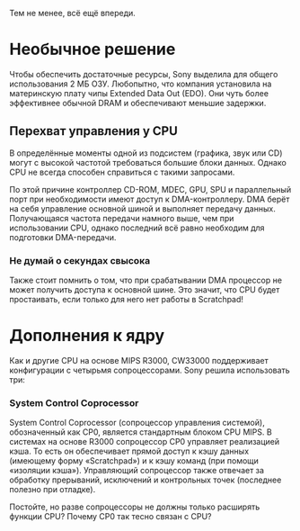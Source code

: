 Тем не менее, всё ещё впереди.
# Необычное решение
Чтобы обеспечить достаточные ресурсы, Sony выделила для общего использования 2 МБ ОЗУ. Любопытно, что
   компания установила на материнскую плату чипы Extended Data Out (EDO). Они чуть более эффективнее
           обычной DRAM и обеспечивают меньшие задержки.

## Перехват управления у CPU

В определённые моменты одной из подсистем (графика, звук или CD) могут с высокой частотой требоваться
большие блоки данных. Однако CPU не всегда способен справиться с такими запросами.

По этой причине контроллер CD-ROM, MDEC, GPU, SPU и параллельный порт при необходимости имеют доступ
 к DMA-контроллеру. DMA берёт на себя управление основной шиной и выполняет передачу данных. Получающаяся
 частота передачи намного выше, чем при использовании CPU, однако последний всё равно необходим для
  подготовки DMA-передачи.

### Не думай о секундах свысока
Также стоит помнить о том, что при срабатывании DMA процессор не может получить доступа к основной шине.
    Это значит, что CPU будет простаивать, если только для него нет работы в Scratchpad!

Дополнения к ядру
=================

Как и другие CPU на основе MIPS R3000, CW33000 поддерживает конфигурации с четырьмя сопроцессорами.
Sony решила использовать три:


### System Control Coprocessor




System Control Coprocessor (сопроцессор управления системой), обозначенный как CP0, является стандартным
блоком CPU MIPS. В системах на основе R3000 сопроцессор CP0 управляет реализацией кэша.
То есть он обеспечивает прямой доступ к кэшу данных (имеющему форму «Scratchpad») и к кэшу команд
(при помощи «изоляции кэша»). Управляющий сопроцессор также отвечает за обработку прерываний,
  исключений и контрольных точек (последнее полезно при отладке).

Постойте, но разве сопроцессоры не должны только расширять функции CPU? Почему CP0 так тесно связан с CPU?
